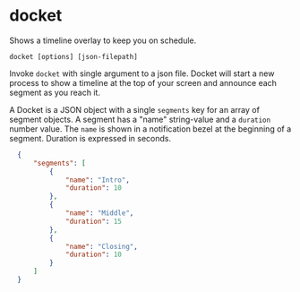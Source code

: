 # docket

Shows a timeline overlay to keep you on schedule.

```
docket [options] [json-filepath]
```

Invoke `docket` with single argument to a json file. Docket will start a new
process to show a timeline at the top of your screen and announce each segment
as you reach it.

A Docket is a JSON object with a single `segments` key for an array of segment
objects. A segment has a "name" string-value and a `duration` number value. The
`name` is shown in a notification bezel at the beginning of a segment. Duration
is expressed in seconds.

```json
  {
      "segments": [
          {
              "name": "Intro",
              "duration": 10
          },
          {
              "name": "Middle",
              "duration": 15
          },
          {
              "name": "Closing",
              "duration": 10
          }
      ]
  }
```
